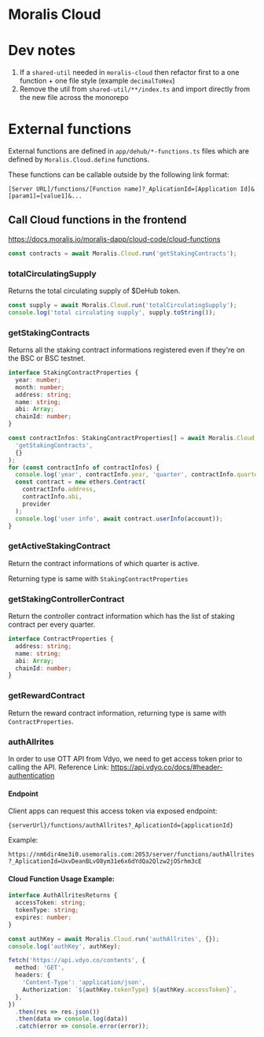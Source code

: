 # Moralis Cloud

# Dev notes

1. If a `shared-util` needed in `moralis-cloud` then refactor first to a one function + one file style (example `decimalToHex`)
1. Remove the util from `shared-util/**/index.ts` and import directly from the new file across the monorepo

# External functions

External functions are defined in `app/dehub/*-functions.ts` files which are defined by `Moralis.Cloud.define` functions.

These functions can be callable outside by the following link format:

```
[Server URL]/functions/[Function name]?_AplicationId=[Application Id]&[param1]=[value1]&...
```

## Call Cloud functions in the frontend

https://docs.moralis.io/moralis-dapp/cloud-code/cloud-functions

```js
const contracts = await Moralis.Cloud.run('getStakingContracts');
```

### totalCirculatingSupply

Returns the total circulating supply of $DeHub token.

```js
const supply = await Moralis.Cloud.run('totalCirculatingSupply');
console.log('total circulating supply', supply.toString());
```

### getStakingContracts

Returns all the staking contract informations registered even if they're on the BSC or BSC testnet.

```typescript
interface StakingContractProperties {
  year: number;
  month: number;
  address: string;
  name: string;
  abi: Array;
  chainId: number;
}
```

```typescript
const contractInfos: StakingContractProperties[] = await Moralis.Cloud.run(
  'getStakingContracts',
  {}
);
for (const contractInfo of contractInfos) {
  console.log('year', contractInfo.year, 'quarter', contractInfo.quarter);
  const contract = new ethers.Contract(
    contractInfo.address,
    contractInfo.abi,
    provider
  );
  console.log('user info', await contract.userInfo(account));
}
```

### getActiveStakingContract

Return the contract informations of which quarter is active.

Returning type is same with `StakingContractProperties`

### getStakingControllerContract

Return the controller contract information which has the list of staking contract per every quarter.

```typescript
interface ContractProperties {
  address: string;
  name: string;
  abi: Array;
  chainId: number;
}
```

### getRewardContract

Return the reward contract information, returning type is same with `ContractProperties`.

### authAllrites

In order to use OTT API from Vdyo, we need to get access token prior to calling the API.
Reference Link: https://api.vdyo.co/docs/#header-authentication

#### Endpoint

Client apps can request this access token via exposed endpoint:

`{serverUrl}/functions/authAllrites?_AplicationId={applicationId}`

Example:

`https://nm6dir4me3i0.usemoralis.com:2053/server/functions/authAllrites?_AplicationId=UxvDeanBLvO8ym31e6x6dYdQa2Qlzw2jOSrhm3cE`

#### Cloud Function Usage Example:

```typescript
interface AuthAllritesReturns {
  accessToken: string;
  tokenType: string;
  expires: number;
}
```

```typescript
const authKey = await Moralis.Cloud.run('authAllrites', {});
console.log('authKey', authKey);

fetch('https://api.vdyo.co/contents', {
  method: 'GET',
  headers: {
    'Content-Type': 'application/json',
    Authorization: `${authKey.tokenType} ${authKey.accessToken}`,
  },
})
  .then(res => res.json())
  .then(data => console.log(data))
  .catch(error => console.error(error));
```
